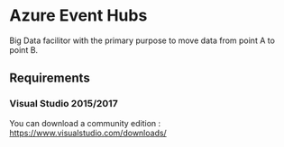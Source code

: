 # Azure Event Hubs
Big Data facilitor with the primary purpose to move data from point A to point B.

## Requirements
### Visual Studio 2015/2017
You can download a community edition : https://www.visualstudio.com/downloads/
